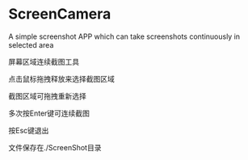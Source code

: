 # ScreenCamera
A simple screenshot APP which can take screenshots continuously in selected area

屏幕区域连续截图工具

点击鼠标拖拽释放来选择截图区域

截图区域可拖拽重新选择

多次按Enter键可连续截图

按Esc键退出

文件保存在./ScreenShot目录
